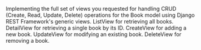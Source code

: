 
Implementing the full set of views you requested for handling CRUD (Create, Read, Update, Delete) operations for the Book model using Django REST Framework's generic views.
ListView for retrieving all books.
DetailView for retrieving a single book by its ID.
CreateView for adding a new book.
UpdateView for modifying an existing book.
DeleteView for removing a book.
